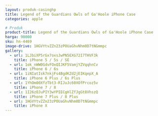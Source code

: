 ```yaml
---
layout: produk-casinghp
title: Legend of the Guardians Owls of Ga'Hoole iPhone Case
categories: apple

# Produk
product-title: Legend of the Guardians Owls of Ga'Hoole iPhone Case
harga: 90000
sku: hn-4469
image-drive: 1HGVYtvZZn23zPOUaGhvNhm0D7tNGmmpc
gallery:
  - url: 1LJbiXP5rGx7oxsJwPN5EXG72I7THVF3k
    title: iPhone 5 / 5s / SE
  - url: 1ok_nWW0GdvFOxQIJKF5VamjYZVqqhnCv
    title: iPhone 6 / 6s
  - url: 1iNIatIsk7nkjFs4BgdKZd2jEIKqepX_A
    title: iPhone 6 Plus / 6s Plus
  - url: 1YhOm00XfzTbt3-RIJuJc60XOfPrcoz5v
    title: iPhone 7 / 8
  - url: 1I26zOJuPIY3wYPIECgHlZfJgGt8VhszQ
    title: iPhone 7 Plus / 8 Plus
  - url: 1HGVYtvZZn23zPOUaGhvNhm0D7tNGmmpc
    title: iPhone X
---
```

